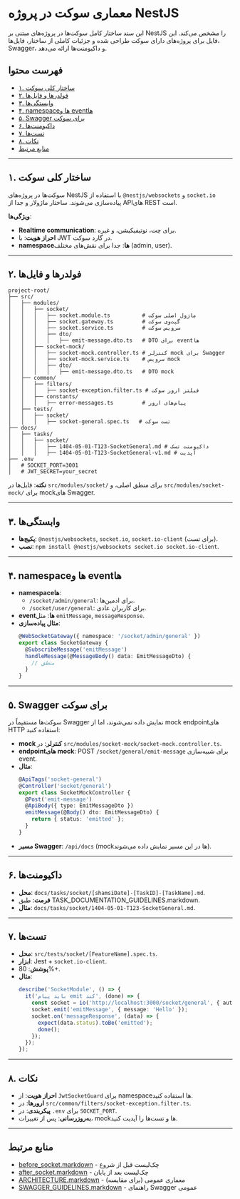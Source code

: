 # معماری سوکت در پروژه NestJS

این سند ساختار کامل سوکت‌ها در پروژه‌های مبتنی بر NestJS را مشخص می‌کند. این فایل برای پروژه‌های دارای سوکت طراحی شده و جزئیات کاملی از ساختار، فایل‌ها، Swagger، و داکیومنت‌ها ارائه می‌دهد.

## فهرست محتوا
- [۱. ساختار کلی سوکت](#۱-ساختار-کلی-سوکت)
- [۲. فولدرها و فایل‌ها](#۲-فولدرها-و-فایل‌ها)
- [۳. وابستگی‌ها](#۳-وابستگی‌ها)
- [۴. namespaceها و eventها](#۴-namespaceها-و-eventها)
- [۵. Swagger برای سوکت](#۵-Swagger-برای-سوکت)
- [۶. داکیومنت‌ها](#۶-داکیومنت‌ها)
- [۷. تست‌ها](#۷-تست‌ها)
- [۸. نکات](#۸-نکات)
- [منابع مرتبط](#منابع-مرتبط)

---

## ۱. ساختار کلی سوکت
سوکت‌ها در پروژه‌های NestJS با استفاده از `@nestjs/websockets` و `socket.io` پیاده‌سازی می‌شوند. ساختار ماژولار و جدا از APIهای REST است.

**ویژگی‌ها**:
- **Realtime communication**: برای چت، نوتیفیکیشن، و غیره.
- **احراز هویت**: با JWT در گارد سوکت.
- **namespaceها**: جدا برای نقش‌های مختلف (admin, user).

---

## ۲. فولدرها و فایل‌ها
```
project-root/
├── src/
│   ├── modules/
│   │   ├── socket/
│   │   │   ├── socket.module.ts          # ماژول اصلی سوکت
│   │   │   ├── socket.gateway.ts         # گیت‌وی سوکت
│   │   │   ├── socket.service.ts         # سرویس سوکت
│   │   │   ├── dto/
│   │   │   │   ├── emit-message.dto.ts   # DTO برای eventها
│   │   ├── socket-mock/
│   │   │   ├── socket-mock.controller.ts # کنترلر mock برای Swagger
│   │   │   ├── socket-mock.service.ts    # سرویس mock
│   │   │   ├── dto/
│   │   │   │   ├── emit-message.dto.ts   # DTO mock
│   ├── common/
│   │   ├── filters/
│   │   │   ├── socket-exception.filter.ts # فیلتر ارور سوکت
│   │   ├── constants/
│   │   │   ├── error-messages.ts         # پیام‌های ارور
│   ├── tests/
│   │   ├── socket/
│   │   │   ├── socket-general.spec.ts   # تست سوکت
├── docs/
│   ├── tasks/
│   │   ├── socket/
│   │   │   ├── 1404-05-01-T123-SocketGeneral.md # داکیومنت تسک
│   │   │   ├── 1404-05-01-T123-SocketGeneral-v1.md # آپدیت
├── .env
│   # SOCKET_PORT=3001
│   # JWT_SECRET=your_secret
```

**نکته**: فایل‌ها در `src/modules/socket/` برای منطق اصلی، و `src/modules/socket-mock/` برای mockهای Swagger.

---

## ۳. وابستگی‌ها
- **پکیج‌ها**: `@nestjs/websockets`, `socket.io`, `socket.io-client` (برای تست).
- **نصب**: `npm install @nestjs/websockets socket.io socket.io-client`.

---

## ۴. namespaceها و eventها
- **namespaceها**:
  - `/socket/admin/general`: برای ادمین‌ها.
  - `/socket/user/general`: برای کاربران عادی.
- **eventها**: مثل `emitMessage`, `messageResponse`.
- **مثال پیاده‌سازی**:
  ```typescript
  @WebSocketGateway({ namespace: '/socket/admin/general' })
  export class SocketGateway {
    @SubscribeMessage('emitMessage')
    handleMessage(@MessageBody() data: EmitMessageDto) {
      // منطق
    }
  }
  ```

---

## ۵. Swagger برای سوکت
سوکت‌ها مستقیماً در Swagger نمایش داده نمی‌شوند، اما از mock endpointهای HTTP استفاده کنید:
- **mock کنترلر**: در `src/modules/socket-mock/socket-mock.controller.ts`.
- **endpointهای mock**: POST `/socket/general/emit-message` برای شبیه‌سازی event.
- **مثال**:
  ```typescript
  @ApiTags('socket-general')
  @Controller('socket/general')
  export class SocketMockController {
    @Post('emit-message')
    @ApiBody({ type: EmitMessageDto })
    emitMessage(@Body() dto: EmitMessageDto) {
      return { status: 'emitted' };
    }
  }
  ```
- **مسیر Swagger**: `/api/docs` (mockها در این مسیر نمایش داده می‌شوند).

---

## ۶. داکیومنت‌ها
- **محل**: `docs/tasks/socket/[shamsiDate]-[TaskID]-[TaskName].md`.
- **فرمت**: طبق TASK_DOCUMENTATION_GUIDELINES.markdown.
- **مثال**: `docs/tasks/socket/1404-05-01-T123-SocketGeneral.md`.

---

## ۷. تست‌ها
- **محل**: `src/tests/socket/[FeatureName].spec.ts`.
- **ابزار**: Jest + `socket.io-client`.
- **پوشش**: 80%+.
- **مثال**:
  ```typescript
  describe('SocketModule', () => {
    it('باید پیام emit کند', (done) => {
      const socket = io('http://localhost:3000/socket/general', { auth: { token: 'jwt' } });
      socket.emit('emitMessage', { message: 'Hello' });
      socket.on('messageResponse', (data) => {
        expect(data.status).toBe('emitted');
        done();
      });
    });
  });
  ```

---

## ۸. نکات
- **احراز هویت**: از `JwtSocketGuard` برای namespaceها استفاده کنید.
- **ارورها**: در `src/common/filters/socket-exception.filter.ts`.
- **پیکربندی**: در `.env` برای `SOCKET_PORT`.
- **به‌روزرسانی**: پس از تغییرات، mockها و تست‌ها را آپدیت کنید.

---

## منابع مرتبط
- [before_socket.markdown](./before_socket.markdown) - چک‌لیست قبل از شروع
- [after_socket.markdown](./after_socket.markdown) - چک‌لیست بعد از پایان
- [ARCHITECTURE.markdown](./ARCHITECTURE.markdown) - معماری عمومی (برای مقایسه)
- [SWAGGER_GUIDELINES.markdown](./SWAGGER_GUIDELINES.markdown) - راهنمای Swagger عمومی
